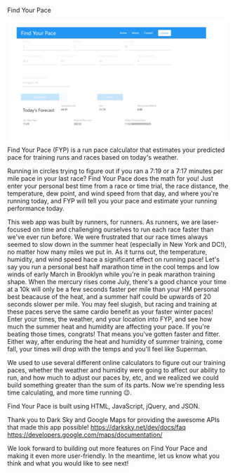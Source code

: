 Find Your Pace

<img src="./assets/Images/fypScreenshots.jpg" alt="Project Screenshot" width="1500px">
Find Your Pace (FYP) is a run pace calculator that estimates your predicted pace for training runs and races based on today's weather.

Running in circles trying to figure out if you ran a 7:19 or a 7:17 minutes per mile pace in your last race? Find Your Pace does the math for you! Just enter your personal best time from a race or time trial, the race distance, the temperature, dew point, and wind speed from that day, and where you're running today, and FYP will tell you your pace and estimate your running performance today.

This web app was built by runners, for runners. As runners, we are laser-focused on time and challenging ourselves to run each race faster than we've ever run before. We were frustrated that our race times always seemed to slow down in the summer heat (especially in New York and DC!), no matter how many miles we put in. As it turns out, the temperature, humidity, and wind speed hace a significant effect on running pace! Let's say you run a personal best half marathon time in the cool temps and low winds of early March in Brooklyn while you're in peak marathon training shape. When the mercury rises come July, there's a good chance your time at a 10k will only be a few seconds faster per mile than your HM personal best beacause of the heat, and a summer half could be upwards of 20 seconds slower per mile. You may feel slugish, but racing and training at these paces serve the same cardio benefit as your faster winter paces! Enter your times, the weather, and your location into FYP, and see how much the summer heat and humidity are affecting your pace. If you're beating those times, congrats! That means you've gotten faster and fitter. Either way, after enduring the heat and humidity of summer training, come fall, your times will drop with the temps and you'll feel like Superman.

We used to use several different online calculators to figure out our training paces, whether the weather and humidity were going to affect our ability to run, and how much to adjust our paces by, etc, and we realized we could build something greater than the sum of its parts. Now we're spending less time calculating, and more time running 😉.

Find Your Pace is built using HTML, JavaScript, jQuery, and JSON.

Thank you to Dark Sky and Google Maps for providing the awesome APIs that made this app possible! https://darksky.net/dev/docs/faq https://developers.google.com/maps/documentation/

We look forward to building out more features on Find Your Pace and making it even more user-friendly. In the meantime, let us know what you think and what you would like to see next!
